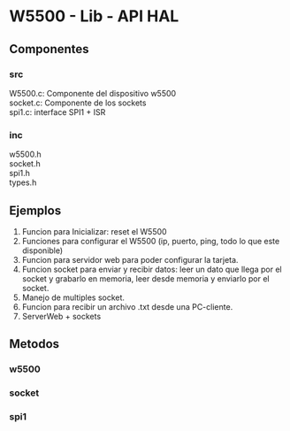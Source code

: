 # W5500 - Lib - API HAL  

## Componentes 

### src  
W5500.c: Componente del dispositivo w5500   
socket.c: Componente de los sockets   
spi1.c: interface SPI1 + ISR  

### inc  
w5500.h  
socket.h    
spi1.h  
types.h  


## Ejemplos  

1. Funcion para Inicializar: reset el W5500  
2. Funciones para configurar el W5500 (ip, puerto, ping, todo lo que este disponible)  
3. Funcion para servidor web para poder configurar la tarjeta.
4. Funcion socket para enviar y recibir datos: leer un dato que llega por el socket y grabarlo en memoria, leer desde memoria y enviarlo por el socket.  
5. Manejo de multiples socket.    
6. Funcion para recibir un archivo .txt desde una PC-cliente.       
7. ServerWeb + sockets   
  
## Metodos

### w5500  

### socket 

### spi1   







